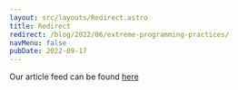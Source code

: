 ```yaml
---
layout: src/layouts/Redirect.astro
title: Redirect
redirect: /blog/2022/06/extreme-programming-practices/
navMenu: false
pubDate: 2022-09-17
---
```

<div>
Our article feed can be found <a href="/blog/2022/06/extreme-programming-practices/">here</a>
</div>
